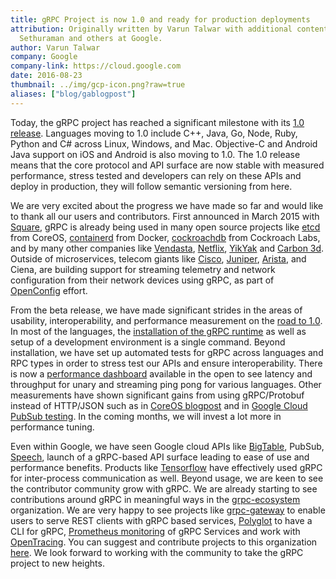 ```yaml
---
title: gRPC Project is now 1.0 and ready for production deployments
attribution: Originally written by Varun Talwar with additional content by Kailash
  Sethuraman and others at Google.
author: Varun Talwar
company: Google
company-link: https://cloud.google.com
date: 2016-08-23
thumbnail: ../img/gcp-icon.png?raw=true
aliases: ["blog/gablogpost"]
---
```


Today, the gRPC project has reached a significant milestone with its [1.0 release](https://github.com/grpc/grpc/releases).
Languages moving to 1.0 include C++, Java, Go, Node, Ruby, Python and C# across Linux, Windows, and Mac. Objective-C and Android Java support on iOS and Android is also moving to 1.0. The 1.0 release means that the core protocol and API surface are now stable with measured performance, stress tested and developers can rely on these APIs and deploy in production, they will follow semantic versioning from here.

We are very excited about the progress we have made so far and would like to thank all our users and contributors. First announced in March 2015 with [Square](https://corner.squareup.com/2015/02/grpc.html), gRPC is already being used in many open source projects like [etcd](https://github.com/coreos/etcd) from CoreOS, [containerd](https://github.com/docker/containerd) from Docker, [cockroachdb](https://github.com/cockroachdb/cockroach) from Cockroach Labs, and by many other companies like [Vendasta](https://vendasta.com), [Netflix](https://github.com/Netflix/ribbon), [YikYak](http://yikyakapp.com) and [Carbon 3d](http://carbon3d.com).  Outside of microservices, telecom giants like [Cisco](https://github.com/CiscoDevNet/grpc-getting-started), [Juniper](https://github.com/Juniper/open-nti), [Arista](https://github.com/aristanetworks/goarista), and Ciena, are building support for streaming telemetry and network configuration from their network devices using gRPC, as part of [OpenConfig](http://www.openconfig.net/) effort.

From the beta release, we have made significant strides in the areas of usability, interoperability, and performance measurement on the [road to 1.0](https://www.youtube.com/watch?v=_vfbVJ_u5mE). In most of the languages, the [installation of the gRPC runtime](/blog/installation) as well as setup of a development environment is a single command. Beyond installation, we have set up automated tests for gRPC across languages and RPC types in order to stress test our APIs and ensure interoperability. There is now a [performance dashboard](https://goo.gl/tHPEfD) available in the open to see latency and throughput for unary and streaming ping pong for various languages. Other measurements have shown significant gains from using gRPC/Protobuf instead of HTTP/JSON such as in [CoreOS blogpost](https://blog.gopheracademy.com/advent-2015/etcd-distributed-key-value-store-with-grpc-http2/) and in [Google Cloud PubSub testing](https://cloud.google.com/blog/big-data/2016/03/announcing-grpc-alpha-for-google-cloud-pubsub). In the coming months, we will invest a lot more in performance tuning.

Even within Google, we have seen Google cloud APIs like [BigTable](https://cloudplatform.googleblog.com/2015/07/A-Go-client-for-Google-Cloud-Bigtable.html), PubSub, [Speech](https://github.com/GoogleCloudPlatform/java-docs-samples/tree/master/speech/grpc), launch of a gRPC-based API surface leading to ease of use and performance benefits. Products like [Tensorflow](https://research.googleblog.com/2016/02/running-your-models-in-production-with.html) have effectively used gRPC for inter-process communication as well. 
Beyond usage, we are keen to see the contributor community grow with gRPC. We are already starting to see contributions around gRPC in meaningful ways in the [grpc-ecosystem](https://github.com/grpc-ecosystem) organization. We are very happy to see projects like [grpc-gateway](https://github.com/grpc-ecosystem/grpc-gateway) to enable users to serve REST clients with gRPC based services, [Polyglot](https://github.com/grpc-ecosystem/polyglot) to have a CLI for gRPC, [Prometheus monitoring](https://github.com/grpc-ecosystem/go-grpc-prometheus) of gRPC Services and work with [OpenTracing](https://github.com/grpc-ecosystem/grpc-opentracing). You can suggest and contribute projects to this organization [here](https://docs.google.com/a/google.com/forms/d/119zb79XRovQYafE9XKjz9sstwynCWcMpoJwHgZJvK74/edit). We look forward to working with the community to take the gRPC project to new heights.
